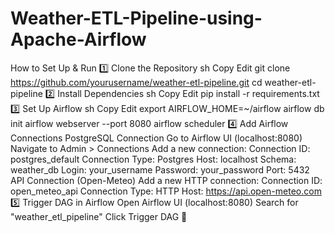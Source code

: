 # Weather-ETL-Pipeline-using-Apache-Airflow
How to Set Up & Run
1️⃣ Clone the Repository
sh
Copy
Edit
git clone https://github.com/yourusername/weather-etl-pipeline.git
cd weather-etl-pipeline
2️⃣ Install Dependencies
sh
Copy
Edit
pip install -r requirements.txt
3️⃣ Set Up Airflow
sh
Copy
Edit
export AIRFLOW_HOME=~/airflow
airflow db init
airflow webserver --port 8080
airflow scheduler
4️⃣ Add Airflow Connections
PostgreSQL Connection
Go to Airflow UI (localhost:8080)
Navigate to Admin > Connections
Add a new connection:
Connection ID: postgres_default
Connection Type: Postgres
Host: localhost
Schema: weather_db
Login: your_username
Password: your_password
Port: 5432
API Connection (Open-Meteo)
Add a new HTTP connection:
Connection ID: open_meteo_api
Connection Type: HTTP
Host: https://api.open-meteo.com
5️⃣ Trigger DAG in Airflow
Open Airflow UI (localhost:8080)
Search for "weather_etl_pipeline"
Click Trigger DAG 🚀

